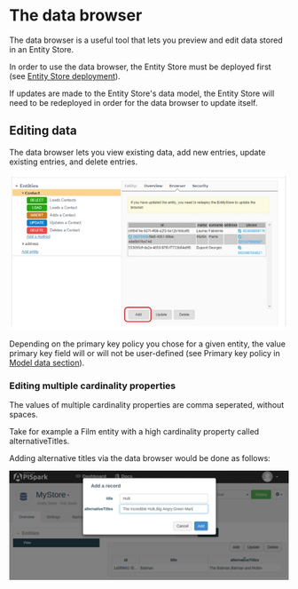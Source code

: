 # The data browser

The data browser is a useful tool that lets you preview and edit data stored in an Entity Store.

In order to use the data browser, the Entity Store must be deployed first (see [Entity Store deployment](technical-resources/apispark/guide/store/entity-store/deploy "Entity Store deployment")).

If updates are made to the Entity Store's data model, the Entity Store will need to be redeployed in order for the data browser to update itself.

## Editing data

The data browser lets you view existing data, add new entries, update existing entries, and delete entries.

![Add](images/06.jpg "Add")

Depending on the primary key policy you chose for a given entity, the value primary key field will or will not be user-defined (see Primary key policy in [Model data section](technical-resources/apispark/guide/store/entity-store/model-data "Model data section")).

### Editing multiple cardinality properties

The values of multiple cardinality properties are comma seperated, without spaces.

Take for example a Film entity with a high cardinality property called alternativeTitles.

Adding alternative titles via the data browser would be done as follows:

  ![Add list](images/databrowser.png "Add list")
